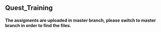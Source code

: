 ## Quest_Training 

#### The assigments are uploaded in master branch, please switch to master branch in order to find the files.
